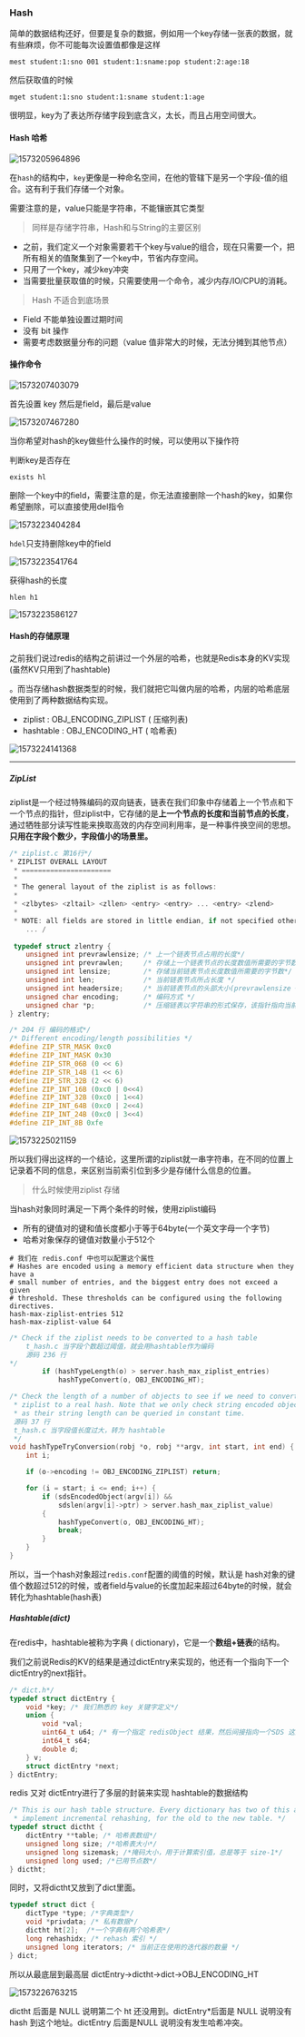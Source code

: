### Hash

简单的数据结构还好，但要是复杂的数据，例如用一个key存储一张表的数据，就有些麻烦，你不可能每次设置值都像是这样

```
mest student:1:sno 001 student:1:sname:pop student:2:age:18
```

然后获取值的时候

```
mget student:1:sno student:1:sname student:1:age
```

很明显，key为了表达所存储字段到底含义，太长，而且占用空间很大。

#### Hash 哈希

![1573205964896](./img/1573205964896.png)

在`hash`的结构中，`key`更像是一种命名空间，在他的管辖下是另一个字段-值的组合。这有利于我们存储一个对象。

需要注意的是，value只能是字符串，不能镶嵌其它类型

> 同样是存储字符串，Hash和与String的主要区别

* 之前，我们定义一个对象需要若干个key与value的组合，现在只需要一个，把所有相关的值聚集到了一个key中，节省内存空间。
* 只用了一个key，减少key冲突
* 当需要批量获取值的时候，只需要使用一个命令，减少内存/IO/CPU的消耗。

> Hash 不适合到底场景

* Field 不能单独设置过期时间
* 没有 bit 操作
* 需要考虑数据量分布的问题（value 值非常大的时候，无法分摊到其他节点）

#### 操作命令

![1573207403079](./img/1573207403079.png)

首先设置 key 然后是field，最后是value

![1573207467280](./img/1573207467280.png)

当你希望对hash的key做些什么操作的时候，可以使用以下操作符

判断key是否存在

```
exists hl
```

删除一个key中的field，需要注意的是，你无法直接删除一个hash的key，如果你希望删除，可以直接使用del指令

![1573223404284](./img/1573223404284.png)

`hdel`只支持删除key中的field

![1573223541764](./img/1573223541764.png)

获得hash的长度

```
hlen h1
```

![1573223586127](./img/1573223586127.png)

#### Hash的存储原理

之前我们说过redis的结构之前讲过一个外层的哈希，也就是Redis本身的KV实现(虽然KV只用到了hashtable)

。而当存储hash数据类型的时候，我们就把它叫做内层的哈希，内层的哈希底层使用到了两种数据结构实现。

* ziplist : OBJ_ENCODING_ZIPLIST ( 压缩列表)
* hashtable : OBJ_ENCODING_HT ( 哈希表)

![1573224141368](./img/1573224141368.png)

----

##### ZipList

ziplist是一个经过特殊编码的双向链表，链表在我们印象中存储着上一个节点和下一个节点的指针，但ziplist中，它存储的是**上一个节点的长度和当前节点的长度**，通过牺牲部分读写性能来换取高效的内存空间利用率，是一种事件换空间的思想。**只用在字段个数少，字段值小的场景里。**

```c
/* ziplist.c 第16行*/
* ZIPLIST OVERALL LAYOUT
 * ======================
 *
 * The general layout of the ziplist is as follows:
 *
 * <zlbytes> <zltail> <zllen> <entry> <entry> ... <entry> <zlend>
 *
 * NOTE: all fields are stored in little endian, if not specified otherwise.
    ... /
     
 typedef struct zlentry {
    unsigned int prevrawlensize; /* 上一个链表节点占用的长度*/
    unsigned int prevrawlen;     /* 存储上一个链表节点的长度数值所需要的字节数 */
    unsigned int lensize;        /* 存储当前链表节点长度数值所需要的字节数*/
    unsigned int len;            /* 当前链表节点所占长度 */
    unsigned int headersize;     /* 当前链表节点的头部大小(prevrawlensize + lensize)，即非数据域的大小. */
    unsigned char encoding;      /* 编码方式 */
    unsigned char *p;            /* 压缩链表以字符串的形式保存，该指针指向当前节点的其实位置 */
} zlentry;

/* 204 行 编码的格式*/
/* Different encoding/length possibilities */
#define ZIP_STR_MASK 0xc0
#define ZIP_INT_MASK 0x30
#define ZIP_STR_06B (0 << 6)
#define ZIP_STR_14B (1 << 6)
#define ZIP_STR_32B (2 << 6)
#define ZIP_INT_16B (0xc0 | 0<<4)
#define ZIP_INT_32B (0xc0 | 1<<4)
#define ZIP_INT_64B (0xc0 | 2<<4)
#define ZIP_INT_24B (0xc0 | 3<<4)
#define ZIP_INT_8B 0xfe
```

![1573225021159](./img/1573225021159.png)

所以我们得出这样的一个结论，这里所谓的ziplist就一串字符串，在不同的位置上记录着不同的信息，来区别当前索引位到多少是存储什么信息的位置。

> 什么时候使用ziplist 存储

当hash对象同时满足一下两个条件的时候，使用ziplist编码

* 所有的键值对的键和值长度都小于等于64byte(一个英文字母一个字节)
* 哈希对象保存的键值对数量小于512个

```properties
# 我们在 redis.conf 中也可以配置这个属性
# Hashes are encoded using a memory efficient data structure when they have a
# small number of entries, and the biggest entry does not exceed a given
# threshold. These thresholds can be configured using the following directives.
hash-max-ziplist-entries 512
hash-max-ziplist-value 64
```

```c
/* Check if the ziplist needs to be converted to a hash table
	t_hash.c 当字段个数超过阈值，就会用hashtable作为编码
	源码 236 行
*/
        if (hashTypeLength(o) > server.hash_max_ziplist_entries)
            hashTypeConvert(o, OBJ_ENCODING_HT);
```

```c
/* Check the length of a number of objects to see if we need to convert a
 * ziplist to a real hash. Note that we only check string encoded objects
 * as their string length can be queried in constant time. 
 源码 37 行
 t_hash.c 当字段值长度过大，转为 hashtable
 */
void hashTypeTryConversion(robj *o, robj **argv, int start, int end) {
    int i;

    if (o->encoding != OBJ_ENCODING_ZIPLIST) return;

    for (i = start; i <= end; i++) {
        if (sdsEncodedObject(argv[i]) &&
            sdslen(argv[i]->ptr) > server.hash_max_ziplist_value)
        {
            hashTypeConvert(o, OBJ_ENCODING_HT);
            break;
        }
    }
}
```

所以，当一个hash对象超过`redis.conf`配置的阈值的时候，默认是 hash对象的键值个数超过512的时候，或者field与value的长度加起来超过64byte的时候，就会转化为hashtable(hash表)

##### Hashtable(dict)

在redis中，hashtable被称为字典 ( dictionary)，它是一个**数组+链表**的结构。

我们之前说Redis的KV的结果是通过dictEntry来实现的，他还有一个指向下一个dictEntry的next指针。

```c
/* dict.h*/
typedef struct dictEntry {
    void *key; /* 我们熟悉的 key 关键字定义*/
    union {
        void *val;
        uint64_t u64; /* 有一个指定 redisObject 结果，然后间接指向一个SDS 这里是value定义的地方*/
        int64_t s64;
        double d;
    } v;
    struct dictEntry *next;
} dictEntry;
```

redis 又对 dictEntry进行了多层的封装来实现 hashtable的数据结构

```c
/* This is our hash table structure. Every dictionary has two of this as we
 * implement incremental rehashing, for the old to the new table. */
typedef struct dictht {
    dictEntry **table; /* 哈希表数组*/
    unsigned long size; /*哈希表大小*/
    unsigned long sizemask; /*掩码大小，用于计算索引值，总是等于 size-1*/
    unsigned long used; /*已用节点数*/
} dictht;
```

同时，又将dictht又放到了dict里面。

```c
typedef struct dict {
    dictType *type; /*字典类型*/
    void *privdata; /* 私有数据*/
    dictht ht[2];  /*一个字典有两个哈希表*/
    long rehashidx; /* rehash 索引 */
    unsigned long iterators; /* 当前正在使用的迭代器的数量 */
} dict;
```

所以从最底层到最高层 dictEntry->dictht->dict->OBJ_ENCODING_HT

![1573226763215](./img/1573226763215.png)

dictht 后面是 NULL 说明第二个 ht 还没用到。dictEntry*后面是 NULL 说明没有 hash 到这个地址。dictEntry 后面是NULL 说明没有发生哈希冲突。

